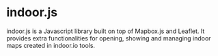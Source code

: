 indoor.js
=========

indoor.js is a Javascript library built on top of Mapbox.js and Leaflet. It provides extra functionalities for opening, showing and managing indoor maps created in indoor.io tools. 
